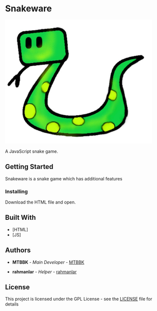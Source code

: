 # Snakeware
![Snakeware](https://github.com/CEZERI-SOFTWARE/snakeware/blob/master/snakeware.jpeg)

A JavaScript snake game.

## Getting Started
Snakeware is a snake game which has additional features


### Installing
Download the HTML file and open.

## Built With

* [HTML]
* [JS]

## Authors

* **MTBBK** - *Main Developer* - [MTBBK](https://github.com/MTBBK)

* **rahmanlar** - *Helper* - [rahmanlar](https://github.com/rahmanlar)

## License

This project is licensed under the GPL License - see the [LICENSE](https://github.com/CEZERI-SOFTWARE/snakeware/blob/master/LICENSE) file for details

